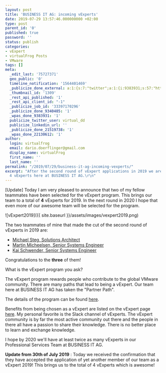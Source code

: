 ```yaml
---
layout: post
title: 'BUSINESS IT AG: incoming vExperts'
date: 2019-07-29 13:57:46.000000000 +02:00
type: post
parent_id: '0'
published: true
password: ''
status: publish
categories:
- vExpert
- virtualFrog Posts
- VMware
tags: []
meta:
  _edit_last: '75727371'
  geo_public: '0'
  timeline_notification: '1564401469'
  _publicize_done_external: a:1:{s:7:"twitter";a:1:{i:9383931;s:57:"https://twitter.com/virtual_dd/status/1155809661871906818";}}
  _thumbnail_id: '1309'
  _rest_api_published: '1'
  _rest_api_client_id: "-1"
  _publicize_job_id: '33397170296'
  _publicize_done_9340485: '1'
  _wpas_done_9383931: '1'
  publicize_twitter_user: virtual_dd
  publicize_linkedin_url: ''
  _publicize_done_21519738: '1'
  _wpas_done_22130612: '1'
author:
  login: virtualfrog
  email: dario.doerflinger@gmail.com
  display_name: virtualFrog
  first_name: ''
  last_name: ''
permalink: "/2019/07/29/business-it-ag-incoming-vexperts/"
excerpt: "After the second round of vExpert applications in 2019 we are now officially
  4 vExperts here at BUSINESS IT AG.\r\n"
---
```

[Update] Today I am very pleased to announce that two of my fellow teammates have been selected for the vExpert program. This brings our team to a total of **4** vExperts for 2019. In the next round in 2020 I hope that even more of our awesome team will be selected for the program.

![vExpert2019]({{ site.baseurl }}/assets/images/vexpert2019.png)

<!--more-->

The two teammates of mine that made the cut of the second round of vExperts in 2019 are:

- [Michael Steg, Solutions Architect](https://vexpert.vmware.com/directory/4680)
- [Martin Micheelsen, Senior Systems Engineer](https://vexpert.vmware.com/directory/4698)
- [Kai Schwender, Senior Systems Engineer](https://vexpert.vmware.com/directory/4647)

Congratulations to the **three** of them!

What is the vExpert program you ask?

The vExpert program rewards people who contribute to the global VMware community. There are many paths that lead to being a vExpert. Our team here at BUSINESS IT AG has taken the "Partner Path".

The details of the program can be found [here](https://blogs.vmware.com/vexpert/2019/06/07/vexpert-2019-second-half-applications-are-now-open/).

Benefits from being chosen as a vExpert are listed on the vExpert page [here](https://vexpert.vmware.com/). My personal favorite is the Slack channel of vExperts. The vExpert community is by far the most active community out there and the people in there all have a passion to share their knowledge. There is no better place to learn and exchange knowledge.

I hope by 2020 we'll have at least twice as many vExperts in our Professional Services Team at BUSINESS IT AG.

**Update from 30th of July 2019** : Today we received the confirmation that they have accepted the application of yet another member of our team as a vExpert 2019! This brings us to the total of 4 vExperts which is awesome!

&nbsp;

